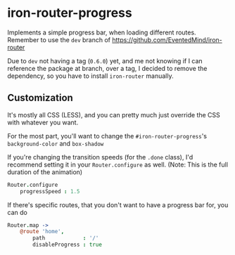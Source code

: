 # iron-router-progress

Implements a simple progress bar, when loading different routes.
Remember to use the `dev` branch of https://github.com/EventedMind/iron-router

Due to `dev` not having a tag (`0.6.0`) yet, and me not knowing if I can reference the package at branch, over a tag, I decided to remove the dependency, so you have to install `iron-router` manually.

## Customization

It's mostly all CSS (LESS), and you can pretty much just override the CSS with whatever you want.

For the most part, you'll want to change the `#iron-router-progress`'s `background-color` and `box-shadow`

If you're changing the transition speeds (for the `.done` class), I'd recommend setting it in your `Router.configure` as well. (Note: This is the full duration of the animation)
```coffee
Router.configure
	progressSpeed : 1.5
```

If there's specific routes, that you don't want to have a progress bar for, you can do
```coffee
Router.map ->
	@route 'home',
		path            : '/'
		disableProgress : true
```
